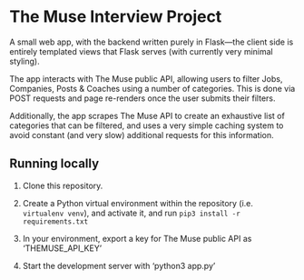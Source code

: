 # The Muse Interview Project

A small web app, with the backend written purely in Flask—the client side is entirely templated views that Flask serves (with currently very minimal styling).

The app interacts with The Muse public API, allowing users to filter Jobs, Companies, Posts & Coaches using a number of categories. This is done via POST requests and page re-renders once the user submits their filters.

Additionally, the app scrapes The Muse API to create an exhaustive list of categories that can be filtered, and uses a very simple caching system to avoid constant (and very slow) additional requests for this information.

## Running locally

1. Clone this repository.

2. Create a Python virtual environment within the repository (i.e. `virtualenv venv`), and activate it, and run `pip3 install -r requirements.txt`

3. In your environment, export a key for The Muse public API as ‘THEMUSE_API_KEY’

4. Start the development server with ‘python3 app.py’

